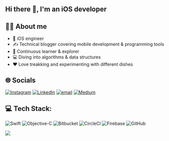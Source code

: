 ## Hi there 👋, I'm an iOS developer

<!--
**dhritiman4th/dhritiman4th** is a ✨ _special_ ✨ repository because its `README.md` (this file) appears on your GitHub profile.

Here are some ideas to get you started:

- 🔭 I’m currently working on ...
- 🌱 I’m currently learning ...
- 👯 I’m looking to collaborate on ...
- 🤔 I’m looking for help with ...
- 💬 Ask me about ...
- 📫 How to reach me: ...
- 😄 Pronouns: ...
- ⚡ Fun fact: ...
-->
## 🙋‍♂️ About me
- 📱 iOS engineer
- ✍️ Technical blogger covering mobile development & programming tools
- 🚀 Continuous learner & explorer
- 💻 Diving into algorithms & data structures
- ❤️ Love treakking and experimenting with different dishes


## 🌐 Socials
[![Instagram](https://img.shields.io/badge/Instagram-%23E4405F.svg?logo=Instagram&logoColor=white)](https://instagram.com/https://www.instagram.com/dhritimansahadev/) 
[![LinkedIn](https://img.shields.io/badge/LinkedIn-%230077B5.svg?logo=linkedin&logoColor=white)](https://linkedin.com/in/https://www.linkedin.com/in/dhritimansaha4th/) 
[![email](https://img.shields.io/badge/Email-D14836?logo=gmail&logoColor=white)](mailto:dhritiman4th@gmail.com) 
[![Medium](https://img.shields.io/badge/Medium-12100E?logo=medium&logoColor=white)]([https://medium.com/@https://medium.com/@dhritimancorp])

## 💻 Tech Stack:
![Swift](https://img.shields.io/badge/swift-F54A2A?style=for-the-badge&logo=swift&logoColor=white) ![Objective-C](https://img.shields.io/badge/OBJECTIVE--C-%233A95E3.svg?style=for-the-badge&logo=apple&logoColor=white) ![Bitbucket](https://img.shields.io/badge/bitbucket-%230047B3.svg?style=for-the-badge&logo=bitbucket&logoColor=white) ![CircleCI](https://img.shields.io/badge/circleci-%23161616.svg?style=for-the-badge&logo=circleci&logoColor=white) ![Firebase](https://img.shields.io/badge/firebase-%23039BE5.svg?style=for-the-badge&logo=firebase) ![GitHub](https://img.shields.io/badge/github-%23121011.svg?style=for-the-badge&logo=github&logoColor=white)

![](https://leetcard.jacoblin.cool/dhritiman4th?ext=heatmap)

<!--
# 📊 GitHub Stats:
![](https://github-readme-stats.vercel.app/api?username=dhritiman4th&theme=dark&hide_border=true&include_all_commits=true&count_private=true)<br/>
![](https://nirzak-streak-stats.vercel.app/?user=dhritiman4th&theme=dark&hide_border=true)<br/>
![](https://github-readme-stats.vercel.app/api/top-langs/?username=dhritiman4th&theme=dark&hide_border=true&include_all_commits=true&count_private=true&layout=compact)

## 🏆 GitHub Trophies
![](https://github-profile-trophy.vercel.app/?username=dhritiman4th&theme=dracula&no-frame=false&no-bg=true&margin-w=4)

### ✍️ Random Dev Quote
![](https://quotes-github-readme.vercel.app/api?type=horizontal&theme=radical) 

### 🔝 Top Contributed Repo
![](https://github-contributor-stats.vercel.app/api?username=dhritiman4th&limit=5&theme=dark&combine_all_yearly_contributions=true)

---
[![](https://visitcount.itsvg.in/api?id=dhritiman4th&icon=0&color=0)](https://visitcount.itsvg.in)
-->
<!-- Proudly created with GPRM ( https://gprm.itsvg.in ) -->
<!-- Proudly created with GPRM ( https://gprm.itsvg.in ) -->
